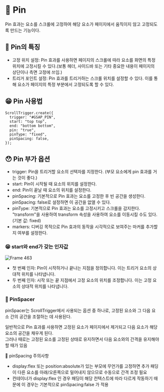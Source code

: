 # 📌 Pin
Pin 효과는 요소를 스크롤에 고정하여 해당 요소가 페이지에서 움직이지 않고 고정되도록 만드는 기능이다.

## 👀 Pin의 특징

- 고정 위치 설정: Pin 효과를 사용하면 페이지의 스크롤에 따라 요소를 화면의 특정 위치에 고정시킬 수 있다.(보통 헤더, 사이드바 또는 기타 중요한 내용이 페이지의 상단이나 측면 고정에 쓰임.)
- 트리거 포인트 설정: Pin 효과를 트리거하는 스크롤 위치를 설정할 수 있다. 이를 통해 요소가 페이지의 특정 부분에서 고정되도록 할 수 있다.

## 😁 Pin 사용법
```
ScrollTrigger.create({
  trigger: "#GSAP_PIN",
  start: "top top", 
  end: "bottom bottom",
  pin: "true",
  pinType: "fixed",
  pinSpacing: false,
});

```

## 😯 Pin 부가 옵션 

- trigger: Pin을 트리거할 요소의 선택자를 지정한다. (부모 요소에게 pin 효과를 거는 것이 좋다.)
- start: Pin이 시작될 때 요소의 위치를 설정한다.
- end: Pin이 끝날 때 요소의 위치를 설정한다.
- pinSpacing: 기본적으로 Pin 효과는 요소를 고정한 후 빈 공간을 생성한다. pinSpacing: false로 설정하면 이 공간을 없앨 수 있다.
- pinType: 기본적으로 Pin 효과는 요소를 고정시키고 스크롤을 감지한다. "transform"을 사용하여 transform 속성을 사용하여 요소를 이동시킬 수도 있다.(기본 값: fixed)
- markers: 디버깅 목적으로 Pin 효과의 동작을 시각적으로 보여주는 마커를 추가할지 여부를 설정한다.

### 😁 start와 end가 갖는 인자값
![Frame 463](https://github.com/YeoDaSeul4355/GSAP-scrollTrigger/assets/125419623/b298cfd4-2335-4044-af0b-a742a57af6b3)



- 첫 번째 인자: Pin이 시작하거나 끝나는 지점을 정의합니다. 이는 트리거 요소의 상대적 위치를 나타냅니다.
- 두 번째 인자: 시작 또는 끝 지점에서 고정 요소의 위치를 조정합니다. 이는 고정 요소의 상대적 위치를 나타냅니다.

### 🤩 PinSpacer
pinSpacer는 ScrollTrigger에서 사용되는 옵션 중 하나로, 고정된 요소와 그 다음 요소 간의 공간을 조절하는 데 사용된다.<br />

일반적으로 Pin 효과를 사용하면 고정된 요소가 페이지에서 제거되고 다음 요소가 해당 요소의 공간을 채우게 된다. <br />
그러나 때로는 고정된 요소를 고정된 상태로 유지하면서 다음 요소와의 간격을 유지해야 할 때가 있음

🤨 pinSpacing 주의사항
- display:flex 또는 position:absolute가 있는 부모에 무언가를 고정하면 추가 패딩이 다른 요소를 아래/오른쪽으로 밀어내지 않으므로 수동으로 간격 조정 필요<br />
- 컨테이너가 display:flex 인 경우 패딩이 해당 컨텍스트에 따라 다르게 작동하기 때문에 이 경우는 기본적으로 pinSpacing:false 가 적용
